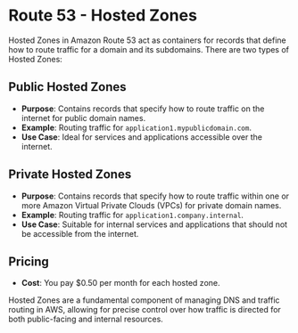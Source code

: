 # Route 53 - Hosted Zones

Hosted Zones in Amazon Route 53 act as containers for records that define how to route traffic for a domain and its subdomains. There are two types of Hosted Zones:

## Public Hosted Zones

- **Purpose**: Contains records that specify how to route traffic on the internet for public domain names.
- **Example**: Routing traffic for `application1.mypublicdomain.com`.
- **Use Case**: Ideal for services and applications accessible over the internet.

## Private Hosted Zones

- **Purpose**: Contains records that specify how to route traffic within one or more Amazon Virtual Private Clouds (VPCs) for private domain names.
- **Example**: Routing traffic for `application1.company.internal`.
- **Use Case**: Suitable for internal services and applications that should not be accessible from the internet.

## Pricing

- **Cost**: You pay $0.50 per month for each hosted zone.

Hosted Zones are a fundamental component of managing DNS and traffic routing in AWS, allowing for precise control over how traffic is directed for both public-facing and internal resources.